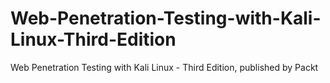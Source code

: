 # Web-Penetration-Testing-with-Kali-Linux-Third-Edition
Web Penetration Testing with Kali Linux - Third Edition, published by Packt
